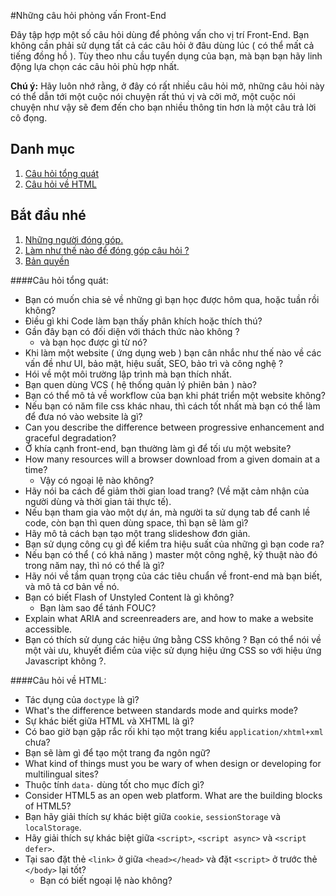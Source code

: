 #Những câu hỏi phỏng vấn Front-End

Đây tập hợp một số câu hỏi dùng để phỏng vấn cho vị trí Front-End. Bạn không cần phải sử dụng tất cả các câu hỏi ở đâu dùng lúc ( có thể mất cả tiếng đồng hồ ). Tùy theo nhu cầu tuyển dụng của bạn, mà bạn bạn hãy linh động lựa chọn các câu hỏi phù hợp nhất.

**Chú ý:** Hãy luôn nhớ rằng, ở đây có rất nhiều câu hỏi mở, những câu hỏi này có thể dẫn tới một cuộc nói chuyện rất thú vị và cởi mở, một cuộc nói chuyện như vậy sẽ đem đến cho bạn nhiều thông tin hơn là một câu trả lời cô đọng.

## <a name='toc'>Danh mục</a>

  1. [Câu hỏi tổng quát](#cau-hoi-tong-quat)
  1. [Câu hỏi về HTML](#cau-hoi-ve-html)

## Bắt đầu nhé

  1. [Những người đóng góp.](#contributors)
  1. [Làm như thế nào để đóng góp câu hỏi ?](https://github.com/h5bp/Front-end-Developer-Interview-Questions/blob/master/CONTRIBUTING.md)
  1. [Bản quyền](https://github.com/h5bp/Front-end-Developer-Interview-Questions/blob/master/LICENSE.md)

####<a name='cau-hoi-tong-quat'>Câu hỏi tổng quát:</a>

* Bạn có muốn chia sẻ về những gì bạn học được hôm qua, hoặc tuần rồi không?
* Điều gì khi Code làm bạn thấy phân khích hoặc thích thú?
* Gần đây bạn có đối diện với thách thức nào không ?
  * và bạn học được gì từ nó?
* Khi làm một website ( ứng dụng web ) bạn cân nhắc như thế nào về các vấn đề như UI, bảo mật, hiệu suất, SEO, bảo trì và công nghệ ?
* Hói về một môi trường lập trình mà bạn thích nhất.
* Bạn quen dùng VCS ( hệ thống quản lý phiên bản ) nào?
* Bạn có thể mô tả về workflow của bạn khi phát triển một website không?
* Nếu bạn có năm file css khác nhau, thì cách tốt nhất mà bạn có thể làm để đưa nó vào website là gì?
* Can you describe the difference between progressive enhancement and graceful degradation?
* Ở khía cạnh front-end, bạn thường làm gì để tối ưu một website?
* How many resources will a browser download from a given domain at a time?
  * Vậy có ngoại lệ nào không?
* Hãy nói ba cách để giảm thời gian load trang? (Về mặt cảm nhận của người dùng và thời gian tải thực tế).
* Nếu bạn tham gia vào một dự án, mà người ta sử dụng tab để canh lề code, còn bạn thì quen dùng space, thì bạn sẽ làm gì?
* Hãy mô tả cách bạn tạo một trang slideshow đơn giản.
* Bạn sử dụng công cụ gì để kiểm tra hiệu suất của những gì bạn code ra?
* Nếu bạn có thể ( có khả năng ) master một công nghệ, kỹ thuật nào đó trong năm nay, thì nó có thể là gì?
* Hãy nói về tầm quan trọng của các tiêu chuẩn về front-end mà bạn biết, và mô tả cơ bản về nó.
* Bạn có biết Flash of Unstyled Content là gì không?
  * Bạn làm sao để tánh FOUC?
* Explain what ARIA and screenreaders are, and how to make a website accessible.
* Bạn có thích sử dụng các hiệu ứng bằng CSS không ? Bạn có thể nói về một vài ưu, khuyết điểm của việc sử dụng hiệu ứng CSS so với hiệu ứng Javascript không ?.

####<a name='cau-hoi-ve-html'>Câu hỏi về HTML:</a>

* Tác dụng của `doctype` là gì?
* What's the difference between standards mode and quirks mode?
* Sự khác biết giữa HTML và XHTML là gì?
* Có bao giờ bạn gặp rắc rối khi tạo một trang kiểu `application/xhtml+xml` chưa?
* Bạn sẽ làm gì để tạo một trang đa ngôn ngữ?
* What kind of things must you be wary of when design or developing for multilingual sites?
* Thuộc tính `data-` dùng tốt cho mục đích gì?
* Consider HTML5 as an open web platform. What are the building blocks of HTML5?
* Bạn hãy giải thích sự khác biệt giữa `cookie`, `sessionStorage` và `localStorage`.
* Hãy giải thích sự khác biệt giữa `<script>`, `<script async>` và `<script defer>`.
* Tại sao đặt thẻ `<link>` ở giữa `<head></head>` và đặt `<script>` ở trước thẻ `</body>` lại tốt? 
  * Bạn có biết ngoại lệ nào không?